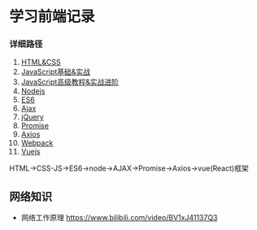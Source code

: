 # 学习前端记录

### 详细路径

1. [HTML&CSS](HTML&CSS)
2. [JavaScript基础&实战](JavaScript基础&实战)
3. [JavaScript高级教程&实战进阶](JavaScript高级教程&实战进阶)
4. [Nodejs](Nodejs)
5. [ES6](ES6)
6. [Ajax](Ajax)
7. [jQuery](jQuery)
8. [Promise](Promise)
9. [Axios](Axios)
10. [Webpack](Webpack)
11. [Vuejs](Vuejs)

HTML->CSS-JS->ES6->node->AJAX->Promise->Axios->vue(React)框架



## 网络知识

- 网络工作原理 https://www.bilibili.com/video/BV1xJ41137Q3 

